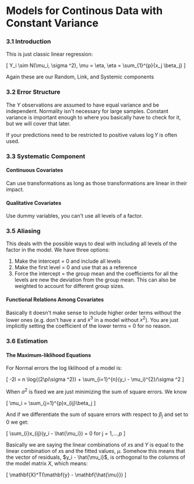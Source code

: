# Models for Continous Data with Constant Variance

### 3.1 Introduction

This is just classic linear regression:

\[
Y_i \sim N(\mu_i, \sigma ^2), \mu = \eta, \eta = \sum_{1}^{p}{x_j \beta_j}
\]

Again these are our Random, Link, and Systemic components

### 3.2 Error Structure

The $Y$ observations are assumed to have equal variance and be independent.
Normality isn't necessary for large samples. Constant variance is important
enough to where you basically have to check for it, but we will cover that
later. 

If your predictions need to be restricted to positive values $\log{Y}$ is 
often used. 

### 3.3 Systematic Component

#### Continuous Covariates

Can use transformations as long as those transformations are linear in their 
impact. 

#### Qualitative Covariates

Use dummy variables, you can't use all levels of a factor. 

### 3.5 Aliasing

This deals with the possible ways to deal with including all levels of the 
factor in the model. We have three options:

1. Make the intercept = 0 and include all levels
2. Make the first level = 0 and use that as a reference
3. Force the intercept = the group mean and the coefficients for all the 
levels are new the deviation from the group mean. This can also be weighted
to account for different group sizes. 

#### Functional Relations Among Covariates

Basically it doesn't make sense to include higher order terms without the 
lower ones (e.g. don't have $x$ and $x^3$ in a model without $x^2$). You are
just implicitly setting the coefficient of the lower terms = 0 for no reason.

### 3.6 Estimation

#### The Maximum-liklihood Equations

For Normal errors the log liklihood of a model is:

\[
-2l = n \log{(2\pi\sigma ^2)} + \sum_{i=1}^{n}(y_i - \mu_i)^{2}/\sigma ^2
\]

When $\sigma ^2$ is fixed we are just minimizing the sum of square errors. 
We know 

\[
\mu_i = \sum_{j=1}^{p}x_{ij}\beta_j
\]

And if we differentiate the sum of square errors with respect to $\beta_j$ 
and set to 0 we get:

\[
\sum_{i}x_{ij}(y_i - \hat{\mu_i}) = 0 for j = 1,...,p
\]

Basically we are saying the linear combinations of $x$s and $Y$ is equal to
the linear combination of $x$s and the fitted values, $\mu$. Somehow this 
means that the vector of residuals, $y_i - \hat{\mu_i}$, is orthogonal to 
the columns of the model matrix $X$, which means:

\[
\mathbf{X}^T(\mathbf{y} - \mathbf{\hat{\mu}})
\]



